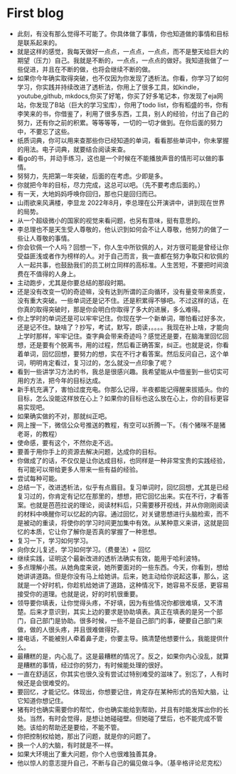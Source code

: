 # First blog 

- 此刻，有没有那么觉得不可能了。你具体做了事情，你也知道做的事情和目标是联系起来的。
- 就是这样的感觉，我每天做好一点点，一点点，一点点，而不是整天给巨大的期望（压力）自己。我就是不断的，一点点，一点点的做好。我知道我做了一些促进，并且在不断的做，也将会继续不断的做。
- 如果你今年确实取得突破，也不仅因为你发现了透析法。你看，你学习了如何学习，你实践并持续改进了透析法，你用上了很多工具，如kindle，youtube,github, mkdocs,你买了好笔，你买了好多笔记本，你发现了eja网站，你发现了B站（巨大的学习宝库），你用了todo list，你有稻盛的书，你有李笑来的书，你借鉴了，利用了很多东西，工具，别人的经验，付出了自己的努力，还有你之前的积累。等等等等，一切的一切才做到。在你后面的努力中，不要忘了这些。
- 纸质词典，你可以用来查那些你已经知道的单词，看看那些单词中，你未掌握的用法。电子词典，就要结合阅读来查。
- 看go的书，并动手练习，这也是一个时候在不能播放声音的情形可以做的事情。
- 努努力，先把第一年突破，后面的在考虑。少即是多。
- 你就把今年的目标，尽力完成，这总可以吧。（先不要考虑后面的。）
- 有一天，大地妈妈呼唤你回归，那也只是回归而已。
- 山雨欲来风满楼，李显龙 2022年8月，李总理在公开演讲中，讲到现在世界的局势。
- 从一个超级微小的国家的视觉来看问题，也另有意味，挺有意思的。
- 李总理也不是天生受人尊敬的，他认识到如何会不让人尊敬，他努力的做了一些让人尊敬的事情。
- 你会钦佩一个人吗？回想一下，你人生中所钦佩的人，对方很可能是曾经让你受益匪浅或者作为榜样的人。对于自己而言，我一直都在努力争取只和钦佩的人一起共事，也鼓励我们的员工树立同样的高标准。人生苦短，不要把时间浪费在不值得的人身上。
- 主动跑步，尤其是你要总结的那段时期。
- 还是没有改变一切的奇迹嘛，没有达到所谓的正向循环，没有量变带来质变，没有重大突破。一些单词还是记不住。还是积累得不够吧。不过这样的话，在你真的取得突破时，那是你会明白你取得了多大的进展，多么难得。
- 你上学时的单词还是可以牢牢记住。你现在学一个新单词，哪怕看过好多次，还是记不住。缺啥了？抄写，考试，默写，朗读，。。。。我现在补上啥，才能向上学时那样，牢牢记住。查字典会带来奇迹吗？感觉还是要，在脑海里回忆回想，还是要有个脱离书，用的过程，然后看正确答案，纠正。也就是说，你看着单词，回忆回想，要努力的想，实在不行才看答案。然后反问自己，这个单词，明明肯定看过，复习过的，怎么就没一点印象了呢？
- 看到一些讲学习方法的书，我总是很感兴趣。我希望能从中借鉴到一些切实可用的方法，把今年的目标达成。
- 新手机充满了，害怕过度充电。你那么记得，半夜都能记得醒来拔插头。你的目标，怎么没能这样放在心上？如果你的目标也这么放在心上，你的目标更容易实现吧。
- 如果确实做的不对，那就纠正吧。
- 网上搜一下，微信公众号推送的教程，有空可以折腾一下。（有个猪咪不是猪老哥，的教程）
- 使命感，要有这个，不然你走不远。
- 要善于用你手上的资源去解决问题，达成你的目标。
- 你做成了的话，不仅仅是让你达成目标，也同样是一种非常宝贵的实践经验，有可能可以带给更多人带来一些有益的经验。
- 尝试每种可能。
- 总结一下，改进透析法，似乎有点眉目。复习单词时，回忆回想，尤其是已经复习过的，你肯定有记忆在那里的，想想，把它回忆出来。实在不行，才看答案。也就是芭芭拉说的理论，阅读材料后，只需要移开视线，并从你刚刚阅读的材料中唤醒你可以忆起的内容。通过回忆，对关键思想进行头脑检索，而不是被动的重读，将使你的学习时间更加集中有效。从某种意义来讲，这就是回忆的本质，它让你了解你是否真的掌握了一种思想。
- 复习一下，学习如何学习。
- 向你女儿复述，学习如何学习。（费曼法）+ 回忆
- 继续实践，证明这个最新改进的透析法确实有效，能用于哈利波特。
- 多点理解小孩。从她角度来说，她所要面对的一些东西。今天，你看到，想给她讲讲道路。但是你没有马上给她讲。后来，她主动给你说起这事，那么，这就是一个好时机，你趁机给她讲了道路，这种情况下，她容易不反感，更容易接受你的道理。也就是说，好的时机很重要。
- 领导要你填表，让你觉得头疼，不好填，因为有些情况你都很难填，又不清楚。后来才意识到，其实上边的要求是协助填表。真正在填表的是另一个部门，自己部门是协助。很多时候，一些不是自己部门的事，硬要自己部门来做，做的人很头疼，并且很难做得好。
- 接电话，不能被别人牵着鼻子走，你要主导。搞清楚他想要什么，我能提供什么。
- 最糟糕的是，内心乱了。这是最糟糕的情况了。反之，如果你内心没乱，就算是糟糕的事情，经过你的努力，有时候能处理的很好。
- 一直在舒适区，你其实也很久没有尝试过特别难受的滋味了。别忘了，人有时候还是会很难受的。
- 要回忆，才能记忆。体现出，你想要记住，肯定存在某种形式的告知大脑，让它知道你想记住。
- 猪有时也确实需要你的帮忙，你也确实能给到帮助，并且有时能发挥出你的长处。当然，有时会觉得，是想让她碰碰壁。但她碰了壁后，也不能完成不管她。该给的帮助还是要给，不能不管。
- 你把控制权给她，那出了问题，就是你的问题了。
- 换一个人的大脑，有时就是不一样。
- 如果大环境出了重大问题，你个人也很难独善其身。
- 他以惊人的意志提升自己，不断与自己的偏见做斗争。（基辛格评论尼克松）
